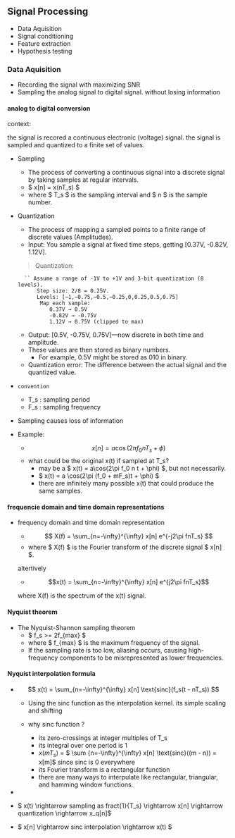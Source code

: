 ## Signal Processing

- Data Aquisition
- Signal conditioning
- Feature extraction
- Hypothesis testing


### Data Aquisition

- Recording the signal with maximizing SNR
- Sampling the analog signal to digital signal. without losing information

#### analog to digital conversion

context:

the signal is recored a continuous electronic (voltage) signal. the signal is sampled and quantized to a finite set of values.

- Sampling
    - The process of converting a continuous signal into a discrete signal by taking samples at regular intervals.
    - $ x[n] = x(nT_s) $
    - where $ T_s $ is the sampling interval and $ n $ is the sample number.

- Quantization

    - The process of mapping a sampled points to a finite range of discrete values (Amplitudes).
    - Input: You sample a signal at fixed time steps, getting [0.37V, -0.82V, 1.12V].
    
    > Quantization:

  
        `` Assume a range of -1V to +1V and 3-bit quantization (8 levels).
            Step size: 2/8 = 0.25V.
            Levels: [−1,−0.75,−0.5,−0.25,0,0.25,0.5,0.75]
             Map each sample:
                0.37V → 0.5V
                -0.82V → -0.75V
                1.12V → 0.75V (clipped to max)
    
    - Output: [0.5V, -0.75V, 0.75V]—now discrete in both time and amplitude.
    - These values are then stored as binary numbers.
        - For example, 0.5V might be stored as 010 in binary.
    - Quantization error: The difference between the actual signal and the quantized value.
    
- `convention`
    - T_s : sampling period
    - F_s : sampling frequency

- Sampling causes loss of information

- Example:
    - $$ x[n] = a \cos(2\pi f_0 n T_s + \phi) $$
    - what could be the original x(t) if sampled at T_s?
        - may be a $ x(t) = a\cos(2\pi f_0 n t + \phi) $, but not necessarily.
        - $ x(t) = a \cos(2\pi (f_0 + mF_s)t + \phi) $
        - there are infinitely many possible x(t) that could produce the same samples.
    


#### frequencie domain and time domain representations

- frequency domain and time domain representation

    - $$ X(f) = \sum_{n=-\infty}^{\infty} x[n] e^{-j2\pi fnT_s} $$
    - where $ X(f) $ is the Fourier transform of the discrete signal $ x[n] $.

    altertively
    - $$x(t) = \sum_{n=-\infty}^{\infty} x[n] e^{j2\pi fnT_s}$$

    where X(f) is the spectrum of the x(t) signal.


#### Nyquist theorem

- The Nyquist-Shannon sampling theorem 
    - $ f_s >= 2f_{max} $
    - where $ f_{max} $ is the maximum frequency of the signal.
    - If the sampling rate is too low, aliasing occurs, causing high-frequency components to be misrepresented as lower frequencies.

#### Nyquist interpolation formula
   
- $$ x(t) = \sum_{n=-\infty}^{\infty} x[n] \text{sinc}(f_s(t - nT_s)) $$
    - Using the sinc function as the interpolation kernel. its simple scaling and shifting

    - why sinc function ?
        - its zero-crossings at integer multiples of T_s
        - its integral over one period is 1
        - $x(mT_s)$ = $ \sum {n=-\infty}^{\infty} x[n] \text{sinc}((m - n)) = x[m]$ since sinc is 0 everywhere 
        - its Fourier transform is a rectangular function
        - there are many ways to interpulate like rectangular, triangular, and hamming window functions.

- 


- $ x(t) \rightarrow sampling as fract{1}{T_s} \rightarrow x[n] \rightarrow quantization \rightarrow x_q[n]$
- $ x[n] \rightarrow sinc interpolation \rightarrow x(t) $

